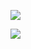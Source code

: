 
![](https://raw.githubusercontent.com/Nomadiix/stats/master/generated/overview.svg#gh-dark-mode-only)

![](https://raw.githubusercontent.com/Nomadiix/stats/master/generated/overview.svg#gh-light-mode-only)
